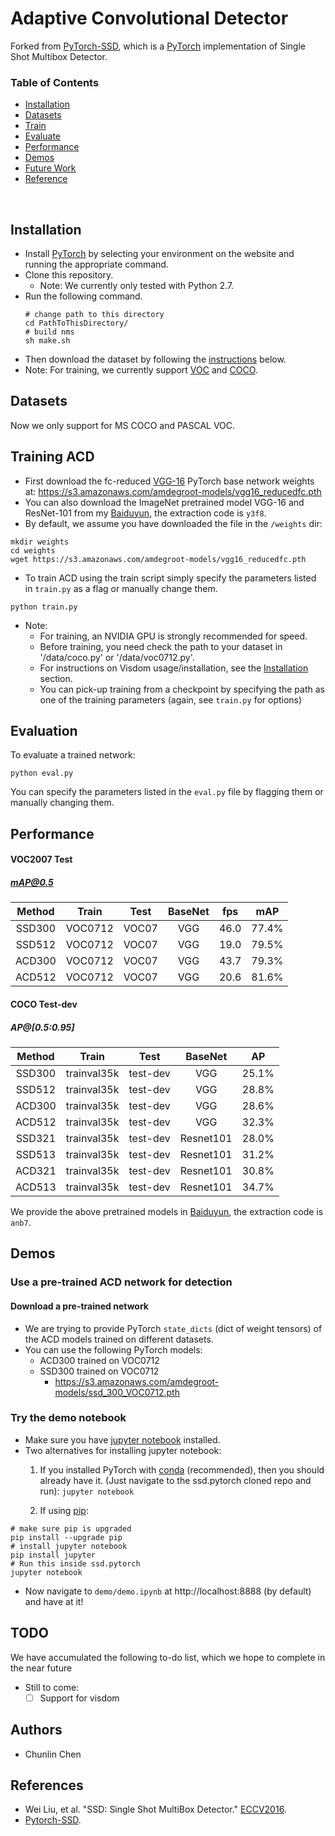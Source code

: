 # Adaptive Convolutional Detector
Forked from [PyTorch-SSD](https://github.com/amdegroot/ssd.pytorch), which is a [PyTorch](http://pytorch.org/) implementation of Single Shot Multibox Detector.

### Table of Contents
- <a href='#installation'>Installation</a>
- <a href='#datasets'>Datasets</a>
- <a href='#training-ssd'>Train</a>
- <a href='#evaluation'>Evaluate</a>
- <a href='#performance'>Performance</a>
- <a href='#demos'>Demos</a>
- <a href='#todo'>Future Work</a>
- <a href='#references'>Reference</a>

&nbsp;
&nbsp;
&nbsp;
&nbsp;

## Installation
- Install [PyTorch](http://pytorch.org/) by selecting your environment on the website and running the appropriate command.
- Clone this repository.
  * Note: We currently only tested with Python 2.7.
- Run the following command.
  ```Shell
  # change path to this directory
  cd PathToThisDirectory/
  # build nms
  sh make.sh
  ```
- Then download the dataset by following the [instructions](#datasets) below.
- Note: For training, we currently support [VOC](http://host.robots.ox.ac.uk/pascal/VOC/) and [COCO](http://mscoco.org/).

## Datasets
Now we only support for MS COCO and PASCAL VOC.

## Training ACD
- First download the fc-reduced [VGG-16](https://arxiv.org/abs/1409.1556) PyTorch base network weights at:              https://s3.amazonaws.com/amdegroot-models/vgg16_reducedfc.pth
- You can also download the ImageNet pretrained model VGG-16 and ResNet-101 from my [Baiduyun](https://pan.baidu.com/s/18vBPPmGac4pzpBpeIBme_g), the extraction code is `y3f8`.
- By default, we assume you have downloaded the file in the `/weights` dir:

```Shell
mkdir weights
cd weights
wget https://s3.amazonaws.com/amdegroot-models/vgg16_reducedfc.pth
```

- To train ACD using the train script simply specify the parameters listed in `train.py` as a flag or manually change them.

```Shell
python train.py
```

- Note:
  * For training, an NVIDIA GPU is strongly recommended for speed.
  * Before training, you need check the path to your dataset in '/data/coco.py' or '/data/voc0712.py'.
  * For instructions on Visdom usage/installation, see the <a href='#installation'>Installation</a> section.
  * You can pick-up training from a checkpoint by specifying the path as one of the training parameters (again, see `train.py` for options)

## Evaluation
To evaluate a trained network:

```Shell
python eval.py
```

You can specify the parameters listed in the `eval.py` file by flagging them or manually changing them.


## Performance

#### VOC2007 Test

##### mAP@0.5

| Method | Train | Test | BaseNet | fps | mAP |
|:-:|:-:|:-:|:-:|:-:|:-:|
| SSD300 | VOC0712 |VOC07|VGG| 46.0 | 77.4% |
| SSD512 | VOC0712 |VOC07|VGG| 19.0 | 79.5% |
| ACD300 | VOC0712 |VOC07|VGG| 43.7 | 79.3% |
| ACD512 | VOC0712 |VOC07|VGG| 20.6 | 81.6% |

#### COCO Test-dev

##### AP@[0.5:0.95]
| Method | Train | Test |BaseNet| AP |
|:-:|:-:|:-:|:-:|:-:|
| SSD300 | trainval35k |test-dev|VGG| 25.1% |
| SSD512 | trainval35k |test-dev|VGG| 28.8% |
| ACD300 | trainval35k |test-dev|VGG| 28.6% |
| ACD512 | trainval35k |test-dev|VGG| 32.3% |
| SSD321 | trainval35k |test-dev|Resnet101| 28.0% |
| SSD513 | trainval35k |test-dev|Resnet101| 31.2% |
| ACD321 | trainval35k |test-dev|Resnet101| 30.8% |
| ACD513 | trainval35k |test-dev|Resnet101| 34.7% |

We provide the above pretrained models in [Baiduyun](https://pan.baidu.com/s/1IoWv4OdOnoKx9F_meiAOjA), the extraction code is `anb7`.
## Demos

### Use a pre-trained ACD network for detection

#### Download a pre-trained network
- We are trying to provide PyTorch `state_dicts` (dict of weight tensors) of the ACD models trained on different datasets.  
- You can use the following PyTorch models:
    * ACD300 trained on VOC0712
    * SSD300 trained on VOC0712 
      - https://s3.amazonaws.com/amdegroot-models/ssd_300_VOC0712.pth

### Try the demo notebook
- Make sure you have [jupyter notebook](http://jupyter.readthedocs.io/en/latest/install.html) installed.
- Two alternatives for installing jupyter notebook:
    1. If you installed PyTorch with [conda](https://www.continuum.io/downloads) (recommended), then you should already have it.  (Just  navigate to the ssd.pytorch cloned repo and run):
    `jupyter notebook`

    2. If using [pip](https://pypi.python.org/pypi/pip):

```Shell
# make sure pip is upgraded
pip install --upgrade pip
# install jupyter notebook
pip install jupyter
# Run this inside ssd.pytorch
jupyter notebook
```

- Now navigate to `demo/demo.ipynb` at http://localhost:8888 (by default) and have at it!

## TODO
We have accumulated the following to-do list, which we hope to complete in the near future
- Still to come:
  * [ ] Support for visdom

## Authors
- Chunlin Chen

## References
- Wei Liu, et al. "SSD: Single Shot MultiBox Detector." [ECCV2016](http://arxiv.org/abs/1512.02325).
- [Pytorch-SSD](https://github.com/amdegroot/ssd.pytorch).
